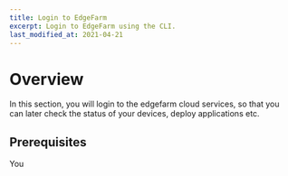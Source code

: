```yaml
---
title: Login to EdgeFarm
excerpt: Login to EdgeFarm using the CLI.
last_modified_at: 2021-04-21
---
```


# Overview
In this section, you will login to the edgefarm cloud services, so that you can later check the status of your devices, deploy applications etc.

## Prerequisites
You 
